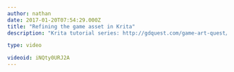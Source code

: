 ```yaml
---
author: nathan
date: 2017-01-20T07:54:29.000Z
title: "Refining the game asset in Krita"
description: "Krita tutorial series: http://gdquest.com/game-art-quest/volume-1/course-public/"

type: video

videoid: iNQty0URJ2A
---
```


